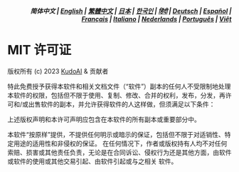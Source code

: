 <div align="right">
<h5>简体中文 | <a href="../../LICENSE.md">English</a> | <a href="../zh-tw/LICENSE.md">繁體中文</a> | <a href="../ja/LICENSE.md">日本</a> | <a href="../ko/LICENSE.md">한국인</a> | <a href="../hi/LICENSE.md">हिंदी</a> | <a href="../de/LICENSE.md">Deutsch</a> | <a href="../es/LICENSE.md">Español</a> | <a href="../fr/LICENSE.md">Français</a> | <a href="../it/LICENSE.md">Italiano</a> | <a href="../nl/LICENSE.md">Nederlands</a> | <a href="../pt/LICENSE.md">Português</a> | <a href="../vi/LICENSE.md">Việt</a></h5>
</div>

# MIT 许可证

版权所有 (c) 2023 [KudoAI](https://github.com/kudoai) & 贡献者

特此免费授予获得本软件和相关文档文件（“软件”）副本的任何人不受限制地处理本软件的权限，包括但不限于使用、复制、修改、合并的权利，发布，分发，再许可和/或出售软件的副本，并允许获得软件的人这样做，但须满足以下条件：

上述版权声明和本许可声明应包含在本软件的所有副本或重要部分中。

本软件“按原样”提供，不提供任何明示或暗示的保证，包括但不限于对适销性、特定用途的适用性和非侵权的保证。 在任何情况下，作者或版权持有人均不对任何索赔、损害或其他责任负责，无论是在合同诉讼、侵权行为还是其他方面，由软件或软件的使用或其他交易引起、由软件引起或与之相关 软件。
